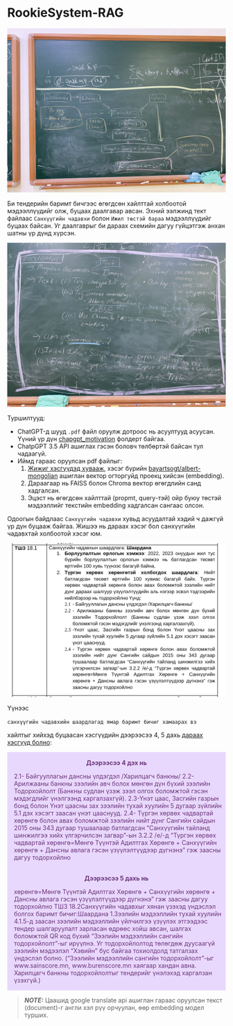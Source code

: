 # RookieSystem-RAG

![Alt text](./static/pipeline.jpg)

Би тендерийн баримт бичгээс өгөгдсөн хайлттай холбоотой мэдээллүүдийг олж, буцаах даалгавар авсан. Эхний ээлжинд тект файлаас `Санхүүгийн чадавхи` болон `Ижил төстэй бараа` мэдээллүүдийг буцаах байсан. Уг даалгаврыг би дараах схемийн дагуу гүйцэтгэж анхан шатны үр дүнд хүрсэн.

![Alt text](./static/initial_ideas.jpg)

Туршилтууд:
- ChatGPT-д шууд `.pdf` файл оруулж дотроос нь асуултууд асуусан. Үүний үр дүн [chapgpt_motivation](./chatgpt_motivation/) фолдерт байгаа.
- ChatpGPT 3.5 API ашиглах гэсэн боловч төлбөртэй байсан тул чадаагүй.
- Иймд гараас оруулсан pdf файлыг:
    1. [Жижиг хэсгүүдэд хувааж](https://python.langchain.com/v0.1/docs/modules/data_connection/document_transformers/recursive_text_splitter/), хэсэг бүрийн [bayartsogt/albert-mongolian](https://huggingface.co/bayartsogt/albert-mongolian) ашиглан вектор огторгуйд проекц хийсэн (embedding).
    2. Дараагаар нь FAISS болон Chroma вектор өгөгдлийн санд хадгалсан.
    3. Эцэст нь өгөгдсөн хайлттай (propmt, query-тэй) ойр буюу төстэй мэдээллийг текстийн embedding хадгалсан сангаас олсон.

Одоогын байдлаас `Санхүүгийн чадавхи` хувьд асуудалтай хэдий ч дажгүй үр дүн буцааж байгаа. Жишээ нь дараах хэсэг бол санхүүгийн чадавхтай холбоотой хэсэг юм.

![Alt text](./static/pdf_ex_1.png)

Үүнээс 

`санхүүгийн чадавхийн шаардлагад ямар баримт бичиг хамаарах вэ` 

хайлтыг хийхэд буцаасан хэсгүүдийн дээрээсээ 4, 5 дахь [дараах хэсгүүд болно](./manual_approach_v2.ipynb):

<div class="warning" style='padding:0.1em; background-color:#E9D8FD; color:#69337A'>
<span>
<p style='margin-top:1em; text-align:center'>
<b>Дээрээсээ 4 дэх нь</b></p>
<p style='margin-left:1em;'>
    2.1- Байгууллагын дансны үлдэгдэл /Харилцагч банкны/
    2.2-  Арилжааны  банкны  зээлийн  авч  болох  мөнгөн  дүн  бүхий  
    зээлийн  Тодорхойлолт  (Банкны  судлан  үзэж  зээл  олгох  
    боломжтой гэсэн мэдэгдлийг үнэлгээнд харгалзахгүй). 
    2.3-Үнэт  цаас,  Засгийн  газрын  бонд  болон  Үнэт  цаасны  зах  
    зээлийн тухай хуулийн 5 дугаар зүйлийн 5.1 дэх хэсэгт заасан  
    үнэт цааснууд. 
    2.4-  Түргэн  хөрвөх  чадвартай  хөрөнгө  болон  авах  боломжтой  
    зээлийн  нийт  дүнг  Сангийн  сайдын  2015  оны  343  дугаар  
    тушаалаар батлагдсан “Санхүүгийн тайланд шинжилгээ хийх  
    үлгэрчилсэн загвар”-ын 3.2.2 /е/-д “Түргэн хөрвөх чадвартай  
    хөрөнгө=Мөнгө  Түүнтэй  Адилтгах  Хөрөнгө  +  Санхүүгийн  
    хөрөнгө + Дансны авлага гэсэн үзүүлэлтүүдээр дүгнэнэ” гэж  
    заасны дагуу тодорхойлно
</p>
</div>

<div class="warning" style='padding:0.1em; background-color:#E9D8FD; color:#69337A'>
<span>
<p style='margin-top:1em; text-align:center'>
<b>Дээрээсээ 5 дахь нь</b></p>
<p style='margin-left:1em;'>
    хөрөнгө=Мөнгө  Түүнтэй  Адилтгах  Хөрөнгө  +  Санхүүгийн  
    хөрөнгө + Дансны авлага гэсэн үзүүлэлтүүдээр дүгнэнэ” гэж  
    заасны дагуу тодорхойлно
    ТШЗ 18.2Санхүүгийн  чадавхыг  хянан  үзэхэд  үндэслэл  болгох  баримт  
    бичиг:Шаардана
    1.Зээлийн  мэдээллийн  тухай  хуулийн  4.1.5-д  заасан  зээлийн  
    мэдээллийн  үйлчилгээ  үзүүлэх  этгээдээс  тендер  шалгаруулалт  
    зарласан өдрөөс хойш авсан, шалгах боломжтой QR код бүхий  
    “Зээлийн  мэдээллийн  сангийн  тодорхойлолт”-ыг  ирүүлнэ.  Уг  
    тодорхойлолтод төлөгдөж дуусаагүй зээлийн мэдээлэл “Хэвийн”  
    бус  байгаа  тохиолдолд  татгалзах  үндэслэл  болно.  (“Зээлийн  
    мэдээллийн  сангийн  тодорхойлолт”-ыг  www.sainscore.mn,  
    www.burenscore.mn  хаягаар  хандан  авна.  Харилцагч  банкны  
    тодорхойлолтыг тендерийг үнэлэхэд харгалзан үзэхгүй.)
</p>
</div>


> **_NOTE:_** Цаашид google translate api ашиглан гараас оруулсан текст (document)-г англи хэл рүү орчуулан, өөр embedding модел турших.

